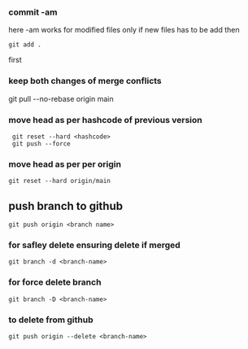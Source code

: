 ### commit -am 
here -am works for modified files only if new files has to be add then
```
git add .
```
first
### keep both changes of merge conflicts
git pull --no-rebase origin main

### move head as per hashcode of previous version
```
 git reset --hard <hashcode>
 git push --force
 ```
 ### move head as per per origin
 ```
 git reset --hard origin/main
 ```
 ## push branch to github
 ```
 git push origin <branch name>
 ``` 
### for safley delete ensuring delete if merged
```
git branch -d <branch-name>
```
### for force delete branch
```
git branch -D <branch-name>
```
### to delete from github
```
git push origin --delete <branch-name>
```